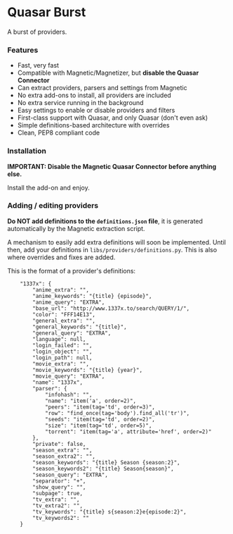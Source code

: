 # Quasar Burst

A burst of providers.


### Features
- Fast, very fast
- Compatible with Magnetic/Magnetizer, but **disable the Quasar Connector**
- Can extract providers, parsers and settings from Magnetic
- No extra add-ons to install, all providers are included
- No extra service running in the background
- Easy settings to enable or disable providers and filters
- First-class support with Quasar, and only Quasar (don't even ask)
- Simple definitions-based architecture with overrides
- Clean, PEP8 compliant code


### Installation

**IMPORTANT: Disable the Magnetic Quasar Connector before anything else.**

Install the add-on and enjoy.


### Adding / editing providers

**Do NOT add definitions to the `definitions.json` file**, it is generated automatically by the Magnetic extraction script.

A mechanism to easily add extra definitions will soon be implemented. Until then,
add your definitions in `libs/providers/definitions.py`. This is also where overrides
and fixes are added.

This is the format of a provider's definitions:
```
    "1337x": {
        "anime_extra": "",
        "anime_keywords": "{title} {episode}",
        "anime_query": "EXTRA",
        "base_url": "http://www.1337x.to/search/QUERY/1/",
        "color": "FFF14E13",
        "general_extra": "",
        "general_keywords": "{title}",
        "general_query": "EXTRA",
        "language": null,
        "login_failed": "",
        "login_object": "",
        "login_path": null,
        "movie_extra": "",
        "movie_keywords": "{title} {year}",
        "movie_query": "EXTRA",
        "name": "1337x",
        "parser": {
            "infohash": "",
            "name": "item('a', order=2)",
            "peers": "item(tag='td', order=3)",
            "row": "find_once(tag='body').find_all('tr')",
            "seeds": "item(tag='td', order=2)",
            "size": "item(tag='td', order=5)",
            "torrent": "item(tag='a', attribute='href', order=2)"
        },
        "private": false,
        "season_extra": "",
        "season_extra2": "",
        "season_keywords": "{title} Season {season:2}",
        "season_keywords2": "{title} Season{season}",
        "season_query": "EXTRA",
        "separator": "+",
        "show_query": "",
        "subpage": true,
        "tv_extra": "",
        "tv_extra2": "",
        "tv_keywords": "{title} s{season:2}e{episode:2}",
        "tv_keywords2": ""
    }
```
